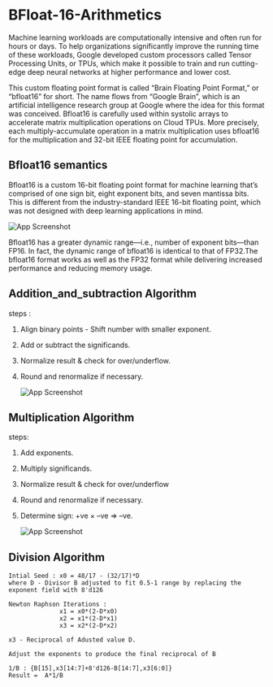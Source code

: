 # BFloat-16-Arithmetics

Machine learning workloads are computationally intensive and often run for hours or days. To help organizations significantly improve the running time of these workloads, Google developed custom processors called Tensor Processing Units, or TPUs, which make it possible to train and run cutting-edge deep neural networks at higher performance and lower cost. 


This custom floating point format is called “Brain Floating Point Format,” or “bfloat16” for short. The name flows from “Google Brain”, which is an artificial intelligence research group at Google where the idea for this format was conceived. Bfloat16 is carefully used within systolic arrays to accelerate matrix multiplication operations on Cloud TPUs. More precisely, each multiply-accumulate operation in a matrix multiplication uses bfloat16 for the multiplication and 32-bit IEEE floating point for accumulation.


## Bfloat16 semantics

Bfloat16 is a custom 16-bit floating point format for machine learning that’s comprised of one sign bit, eight exponent bits, and seven mantissa bits. This is different from the industry-standard IEEE 16-bit floating point, which was not designed with deep learning applications in mind.

  ![App Screenshot](https://github.com/bhim4078652/BFloat-16-and-INT-8-Arithmetics-/blob/main/REQ_IMAGES/p1.jpg)


Bfloat16 has a greater dynamic range—i.e., number of exponent bits—than FP16. In fact, the dynamic range of bfloat16 is identical to that of FP32.The bfloat16 format works as well as the FP32 format while delivering increased performance and reducing memory usage.

## Addition_and_subtraction Algorithm 
steps :
1) Align binary points - Shift number with smaller exponent.
2) Add or subtract the significands.
3) Normalize result & check for over/underflow.
4) Round and renormalize if necessary.

      ![App Screenshot](https://github.com/bhim4078652/BFloat-16-and-INT-8-Arithmetics-/blob/main/REQ_IMAGES/p2.jpg)


## Multiplication Algorithm 
steps:
1) Add exponents.
2) Multiply significands.
3) Normalize result & check for over/underflow
4) Round and renormalize if necessary.
5) Determine sign: +ve × –ve => –ve.

      ![App Screenshot](https://github.com/bhim4078652/BFloat-16-and-INT-8-Arithmetics-/blob/main/REQ_IMAGES/p3.png)

## Division Algorithm 
    Intial Seed : x0 = 48/17 - (32/17)*D
    where D - Divisor B adjusted to fit 0.5-1 range by replacing the exponent field with 8'd126
    
    Newton Raphson Iterations :
                  x1 = x0*(2-D*x0)
                  x2 = x1*(2-D*x1)
                  x3 = x2*(2-D*x2)
                  
    x3 - Reciprocal of Adusted value D.
    
    Adjust the exponents to produce the final reciprocal of B 
    
    1/B : {B[15],x3[14:7]+8'd126-B[14:7],x3[6:0]}
    Result =  A*1/B
